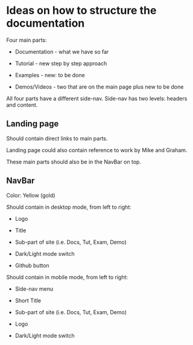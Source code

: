 # Ideas on how to structure the documentation

Four main parts:

- Documentation - what we have so far

- Tutorial - new step by step approach

- Examples - new: to be done

- Demos/Videos - two that are on the main page plus new to be done

All four parts have a different side-nav. Side-nav has two levels: headers and content. 

## Landing page

Should contain direct links to main parts.

Landing page could also contain reference to work by Mike and Graham.

These main parts should also be in the NavBar on top.



## NavBar

Color: Yellow (gold)

Should contain in desktop mode, from left to right:

* Logo

* Title

* Sub-part of site (i.e. Docs, Tut, Exam, Demo)

* Dark/Light mode switch

* Github button

Should contain in mobile mode, from left to right:

* Side-nav menu

* Short Title

* Sub-part of site (i.e. Docs, Tut, Exam, Demo)

* Logo

* Dark/Light mode switch

